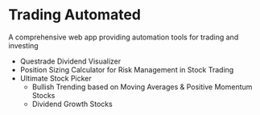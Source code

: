 # Trading Automated

A comprehensive web app providing automation tools for trading and investing

- Questrade Dividend Visualizer
- Position Sizing Calculator for Risk Management in Stock Trading
- Ultimate Stock Picker
  - Bullish Trending based on Moving Averages & Positive Momentum Stocks
  - Dividend Growth Stocks



